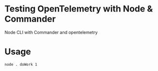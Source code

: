 # Testing OpenTelemetry with Node & Commander
Node CLI with Commander and opentelemetry

# Usage
```node . doWork 1```